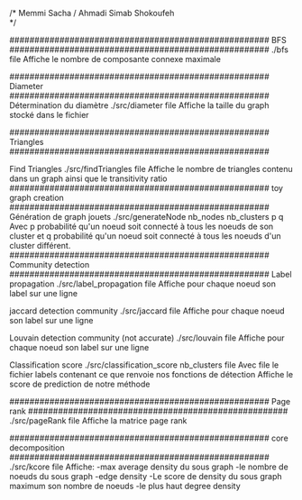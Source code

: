 /*
	Memmi Sacha /
	Ahmadi Simab Shokoufeh 	
*/

####################################################
			BFS
####################################################
./bfs file
Affiche le nombre de composante connexe maximale 

####################################################
		Diameter
####################################################
Détermination du diamètre
./src/diameter file
Affiche la taille du graph stocké dans le fichier

####################################################
		Triangles
####################################################

Find Triangles
./src/findTriangles file
Affiche le nombre de triangles contenu dans un graph ainsi que le transitivity ratio
####################################################
	toy graph creation
####################################################
Génération de graph jouets
./src/generateNode nb_nodes nb_clusters p q
Avec p probabilité qu'un noeud soit connecté à tous les noeuds de son cluster
et q probabilité  qu'un noeud soit connecté à tous les noeuds d'un cluster différent.
####################################################
	Community detection
####################################################
Label propagation
./src/label_propagation file
Affiche pour chaque noeud son label sur une ligne

jaccard detection community
./src/jaccard file
Affiche pour chaque noeud son label sur une ligne

Louvain detection community (not accurate)
./src/louvain file
Affiche pour chaque noeud son label sur une ligne 


Classification score
./src/classification_score nb_clusters file
Avec file le fichier labels contenant ce que renvoie nos fonctions de détection
Affiche le score de prediction de notre méthode



####################################################
		Page rank
####################################################
./src/pageRank file
Affiche la matrice page rank

####################################################
		core decomposition
####################################################
./src/kcore file
Affiche:
	-max average density du sous graph 
	-le nombre de noeuds du sous graph
	-edge density
	-Le score de density du sous graph maximum son nombre de noeuds
	-le plus haut degree density
	
